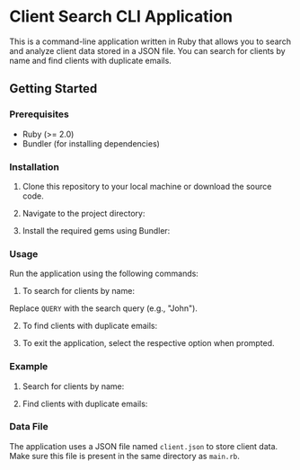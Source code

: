 # Client Search CLI Application

This is a command-line application written in Ruby that allows you to search and analyze client data stored in a JSON file. You can search for clients by name and find clients with duplicate emails.

## Getting Started

### Prerequisites

- Ruby (>= 2.0)
- Bundler (for installing dependencies)

### Installation

1. Clone this repository to your local machine or download the source code.

2. Navigate to the project directory:

3. Install the required gems using Bundler:

### Usage

Run the application using the following commands:

1. To search for clients by name:

Replace `QUERY` with the search query (e.g., "John").

2. To find clients with duplicate emails:

3. To exit the application, select the respective option when prompted.

### Example

1. Search for clients by name:

2. Find clients with duplicate emails:

### Data File

The application uses a JSON file named `client.json` to store client data. Make sure this file is present in the same directory as `main.rb`.

